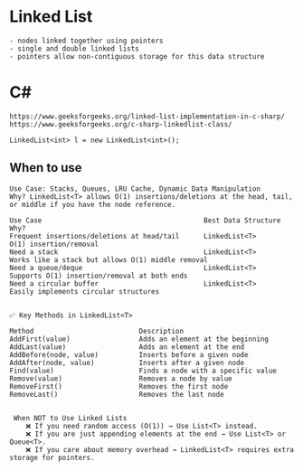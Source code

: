 # Linked List

    - nodes linked together using pointers
    - single and double linked lists
    - pointers allow non-contiguous storage for this data structure

# C#

    https://www.geeksforgeeks.org/linked-list-implementation-in-c-sharp/ 
    https://www.geeksforgeeks.org/c-sharp-linkedlist-class/

    LinkedList<int> l = new LinkedList<int>();

## When to use

    Use Case: Stacks, Queues, LRU Cache, Dynamic Data Manipulation
    Why? LinkedList<T> allows O(1) insertions/deletions at the head, tail, or middle if you have the node reference.

    Use Case	                                    Best Data Structure	           Why?
    Frequent insertions/deletions at head/tail	    LinkedList<T>	               O(1) insertion/removal
    Need a stack	                                LinkedList<T>	               Works like a stack but allows O(1) middle removal
    Need a queue/deque	                            LinkedList<T>	               Supports O(1) insertion/removal at both ends
    Need a circular buffer	                        LinkedList<T>	               Easily implements circular structures


    ✅ Key Methods in LinkedList<T>

    Method	                        Description
    AddFirst(value)	                Adds an element at the beginning
    AddLast(value)	                Adds an element at the end
    AddBefore(node, value)	        Inserts before a given node
    AddAfter(node, value)	        Inserts after a given node
    Find(value)	                    Finds a node with a specific value
    Remove(value)	                Removes a node by value
    RemoveFirst()	                Removes the first node
    RemoveLast()	                Removes the last node


     When NOT to Use Linked Lists
        ❌ If you need random access (O(1)) → Use List<T> instead.
        ❌ If you are just appending elements at the end → Use List<T> or Queue<T>.
        ❌ If you care about memory overhead → LinkedList<T> requires extra storage for pointers.